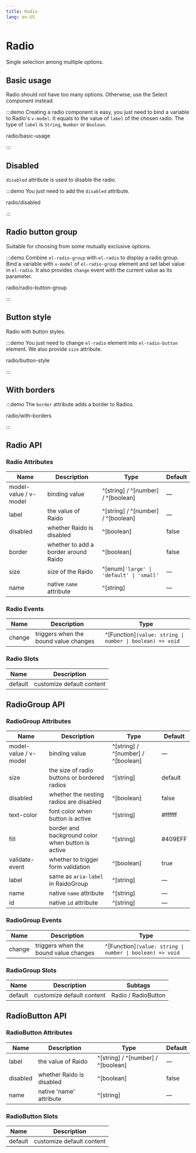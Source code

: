 ```yaml
---
title: Radio
lang: en-US
---
```


# Radio

Single selection among multiple options.

## Basic usage

Radio should not have too many options. Otherwise, use the Select component instead.

:::demo Creating a radio component is easy, you just need to bind a variable to Radio's `v-model`. It equals to the value of `label` of the chosen radio. The type of `label` is `String`, `Number` or `Boolean`.

radio/basic-usage

:::

## Disabled

`disabled` attribute is used to disable the radio.

:::demo You just need to add the `disabled` attribute.

radio/disabled

:::

## Radio button group

Suitable for choosing from some mutually exclusive options.

:::demo Combine `el-radio-group` with `el-radio` to display a radio group. Bind a variable with `v-model` of `el-radio-group` element and set label value in `el-radio`. It also provides `change` event with the current value as its parameter.

radio/radio-button-group

:::

## Button style

Radio with button styles.

:::demo You just need to change `el-radio` element into `el-radio-button` element. We also provide `size` attribute.

radio/button-style

:::

## With borders

:::demo The `border` attribute adds a border to Radios.

radio/with-borders

:::

## Radio API

### Radio Attributes

| Name                  | Description                          | Type                                     | Default |
| --------------------- | ------------------------------------ | ---------------------------------------- | ------- |
| model-value / v-model | binding value                        | ^[string] / ^[number] / ^[boolean]       | —       |
| label                 | the value of Raido                   | ^[string] / ^[number] / ^[boolean]       | —       |
| disabled              | whether Raido is disabled            | ^[boolean]                               | false   |
| border                | whether to add a border around Raido | ^[boolean]                               | false   |
| size                  | size of the Raido                    | ^[enum]`'large' \| 'default' \| 'small'` | —       |
| name                  | native `name` attribute              | ^[string]                                | —       |

### Radio Events

| Name   | Description                           | Type                                                      |
| ------ | ------------------------------------- | --------------------------------------------------------- |
| change | triggers when the bound value changes | ^[Function]`(value: string \| number \| boolean) => void` |

### Radio Slots

| Name    | Description               |
| ------- | ------------------------- |
| default | customize default content |

## RadioGroup API

### RadioGroup Attributes

| Name                  | Description                                       | Type                               | Default |
| --------------------- | ------------------------------------------------- | ---------------------------------- | ------- |
| model-value / v-model | binding value                                     | ^[string] / ^[number] / ^[boolean] | —       |
| size                  | the size of radio buttons or bordered radios      | ^[string]                          | default |
| disabled              | whether the nesting radios are disabled           | ^[boolean]                         | false   |
| text-color            | font color when button is active                  | ^[string]                          | #ffffff |
| fill                  | border and background color when button is active | ^[string]                          | #409EFF |
| validate-event        | whether to trigger form validation                | ^[boolean]                         | true    |
| label<A11yTag />      | same as `aria-label` in RaidoGroup                | ^[string]                          | —       |
| name                  | native `name` attribute                           | ^[string]                          | —       |
| id                    | native `id` attribute                             | ^[string]                          | —       |

### RadioGroup Events

| Name   | Description                           | Type                                                      |
| ------ | ------------------------------------- | --------------------------------------------------------- |
| change | triggers when the bound value changes | ^[Function]`(value: string \| number \| boolean) => void` |

### RadioGroup Slots

| Name    | Description               | Subtags             |
| ------- | ------------------------- | ------------------- |
| default | customize default content | Radio / RadioButton |

## RadioButton API

### RadioButton Attributes

| Name     | Description               | Type                               | Default |
| -------- | ------------------------- | ---------------------------------- | ------- |
| label    | the value of Raido        | ^[string] / ^[number] / ^[boolean] | —       |
| disabled | whether Raido is disabled | ^[boolean]                         | false   |
| name     | native 'name' attribute   | ^[string]                          | —       |

### RadioButton Slots

| Name    | Description               |
| ------- | ------------------------- |
| default | customize default content |
